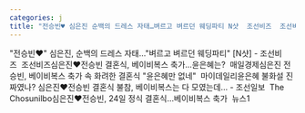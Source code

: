 ```yaml
---
categories: j
title: "전승빈♥ 심은진 순백의 드레스 자태…벼르고 벼르던 웨딩파티 N샷  조선비즈  조선비즈"
---
```

"전승빈♥" 심은진, 순백의 드레스 자태…"벼르고 벼르던 웨딩파티" [N샷] - 조선비즈&nbsp;&nbsp;조선비즈심은진♥전승빈 결혼식, 베이비복스 축가...윤은혜는?&nbsp;&nbsp;매일경제심은진 전승빈, 베이비복스 축가 속 화려한 결혼식 "윤은혜만 없네"&nbsp;&nbsp;마이데일리윤은혜 불화설 진짜였나? 심은진♥전승빈 결혼식 불참, 베이비복스는 다 모였는데… - 조선일보&nbsp;&nbsp;The Chosunilbo심은진♥전승빈, 24일 정식 결혼식…베이비복스 축가&nbsp;&nbsp;뉴스1